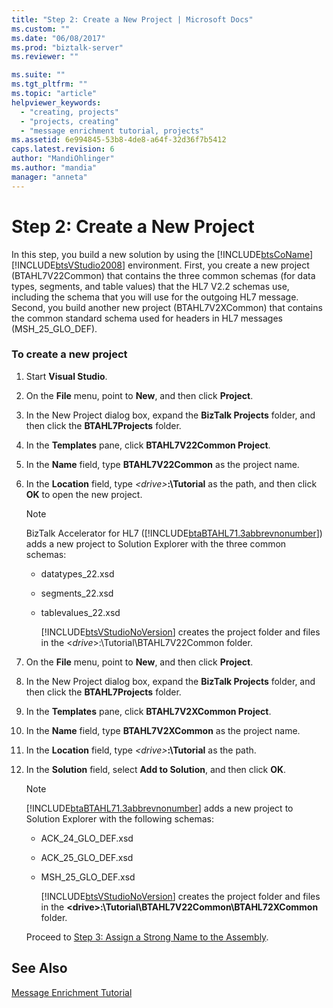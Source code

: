 ```yaml
---
title: "Step 2: Create a New Project | Microsoft Docs"
ms.custom: ""
ms.date: "06/08/2017"
ms.prod: "biztalk-server"
ms.reviewer: ""

ms.suite: ""
ms.tgt_pltfrm: ""
ms.topic: "article"
helpviewer_keywords: 
  - "creating, projects"
  - "projects, creating"
  - "message enrichment tutorial, projects"
ms.assetid: 6e994845-53b8-4de8-a64f-32d36f7b5412
caps.latest.revision: 6
author: "MandiOhlinger"
ms.author: "mandia"
manager: "anneta"
---
```

# Step 2: Create a New Project
In this step, you build a new solution by using the [!INCLUDE[btsCoName](../../includes/btsconame-md.md)][!INCLUDE[btsVStudio2008](../../includes/btsvstudio2008-md.md)] environment. First, you create a new project (BTAHL7V22Common) that contains the three common schemas (for data types, segments, and table values) that the HL7 V2.2 schemas use, including the schema that you will use for the outgoing HL7 message. Second, you build another new project (BTAHL7V2XCommon) that contains the common standard schema used for headers in HL7 messages (MSH_25_GLO_DEF).  
  
### To create a new project  
  
1. Start **Visual Studio**.  
  
2. On the **File** menu, point to **New**, and then click **Project**.  
  
3. In the New Project dialog box, expand the **BizTalk Projects** folder, and then click the **BTAHL7Projects** folder.  
  
4. In the **Templates** pane, click **BTAHL7V22Common Project**.  
  
5. In the **Name** field, type **BTAHL7V22Common** as the project name.  
  
6. In the **Location** field, type *\<drive\>***:\Tutorial** as the path, and then click **OK** to open the new project.  
  
   > [!NOTE]
   >  BizTalk Accelerator for HL7 ([!INCLUDE[btaBTAHL71.3abbrevnonumber](../../includes/btabtahl71-3abbrevnonumber-md.md)]) adds a new project to Solution Explorer with the three common schemas:  
  
   - datatypes_22.xsd  
  
   - segments_22.xsd  
  
   - tablevalues_22.xsd  
  
     [!INCLUDE[btsVStudioNoVersion](../../includes/btsvstudionoversion-md.md)] creates the project folder and files in the \<*drive*\>:\Tutorial\BTAHL7V22Common folder.  
  
7. On the **File** menu, point to **New**, and then click **Project**.  
  
8. In the New Project dialog box, expand the **BizTalk Projects** folder, and then click the **BTAHL7Projects** folder.  
  
9. In the **Templates** pane, click **BTAHL7V2XCommon Project**.  
  
10. In the **Name** field, type **BTAHL7V2XCommon** as the project name.  
  
11. In the **Location** field, type *\<drive\>***:\Tutorial** as the path.  
  
12. In the **Solution** field, select **Add to Solution**, and then click **OK**.  
  
    > [!NOTE]
    >  [!INCLUDE[btaBTAHL71.3abbrevnonumber](../../includes/btabtahl71-3abbrevnonumber-md.md)] adds a new project to Solution Explorer with the following schemas:  
  
    - ACK_24_GLO_DEF.xsd  
  
    - ACK_25_GLO_DEF.xsd  
  
    - MSH_25_GLO_DEF.xsd  
  
      [!INCLUDE[btsVStudioNoVersion](../../includes/btsvstudionoversion-md.md)] creates the project folder and files in the **\<drive\>:\Tutorial\BTAHL7V22Common\BTAHL72XCommon** folder.  
  
    Proceed to [Step 3: Assign a Strong Name to the Assembly](../../adapters-and-accelerators/accelerator-hl7/step-3-assign-a-strong-name-to-the-assembly.md).  
  
## See Also  
 [Message Enrichment Tutorial](../../adapters-and-accelerators/accelerator-hl7/message-enrichment-tutorial.md)